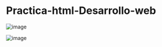# Practica-html-Desarrollo-web
![image](https://github.com/user-attachments/assets/95ecebbe-4137-4050-98cf-89a0203be8e3)


![image](https://github.com/user-attachments/assets/5a4a54b6-5301-4b3f-8f14-688e9d70467a)
